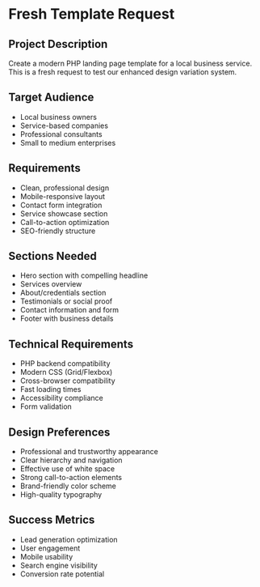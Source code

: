 # Fresh Template Request

## Project Description
Create a modern PHP landing page template for a local business service. This is a fresh request to test our enhanced design variation system.

## Target Audience
- Local business owners
- Service-based companies
- Professional consultants
- Small to medium enterprises

## Requirements
- Clean, professional design
- Mobile-responsive layout
- Contact form integration
- Service showcase section
- Call-to-action optimization
- SEO-friendly structure

## Sections Needed
- Hero section with compelling headline
- Services overview
- About/credentials section
- Testimonials or social proof
- Contact information and form
- Footer with business details

## Technical Requirements
- PHP backend compatibility
- Modern CSS (Grid/Flexbox)
- Cross-browser compatibility
- Fast loading times
- Accessibility compliance
- Form validation

## Design Preferences
- Professional and trustworthy appearance
- Clear hierarchy and navigation
- Effective use of white space
- Strong call-to-action elements
- Brand-friendly color scheme
- High-quality typography

## Success Metrics
- Lead generation optimization
- User engagement
- Mobile usability
- Search engine visibility
- Conversion rate potential
